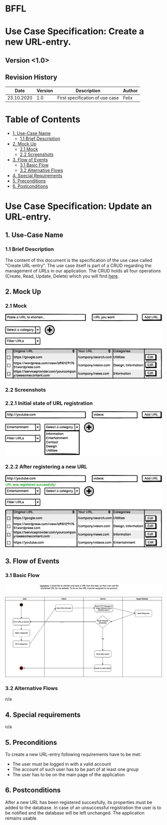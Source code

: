# BFFL
# Use Case Specification: Create a new URL-entry.

## Version <1.0>

Revision History
----

|    Date    | Version | Description | Author |
|------------|---------|-------------|--------|
| 23.10.2020 |   1.0   |  First specification of use case   | Felix |

# Table of Contents

- [1. Use-Case Name](#1-Use-Case-Name)
  * [1.1 Brief Description](#11-Brief-Description)
- [2. Mock Up](#2-Mock-Up)
  * [2.1 Mock](#21-Mock)
  * [2.2 Screenshots](#22-Screenshots)
- [3. Flow of Events](#3-Flow-of-Events)
  * [3.1 Basic Flow](#31-Basic-Flow)
  * [3.2 Alternative Flows](#32-Alternative-Flows)
- [4. Special Requirements](#4-special-requirements)
- [5. Preconditions](#5-Preconditions)
- [6. Postconditions](#6-Postconditions)
  
# Use Case Specification: Update an URL-entry.
  
## 1. Use-Case Name  
### 1.1 Brief Description
The content of this document is the specification of the use case called "Create URL-entry". 
The use case itself is part of a CRUD regarding the management of URLs in our application. The CRUD holds all four operations (Create, Read, Update, Delete) which you will
find [here](../README.md).
 
 
## 2. Mock Up
### 2.1 Mock
![Mock of application](res/mock_total.png)
  
### 2.2 Screenshots
### 2.2.1 Initial state of URL registration
![Mock of entry fields](res/mock_input.png)

### 2.2.2 After registering a new URL
![Mock of successful registration](res/mock_success.png)
 
 
## 3. Flow of Events
### 3.1 Basic Flow
![Basic Flow](res/UC_Create_22Okt2020.png)
  
### 3.2 Alternative Flows
n/a
  
  
## 4. Special requirements
n/a

 
## 5. Preconditions
To create a new URL-entry following requirements have to be met:
- The user must be logged in with a valid account
- The account of such user has to be part of at least one group
- The user has to be on the main page of the application
  
  
## 6. Postconditions
After a new URL has been registered succesfully, its properties must be added to the database.
In case of an unsuccessful registration the user is to be notified and the database will be left unchanged. The application remains usable.
